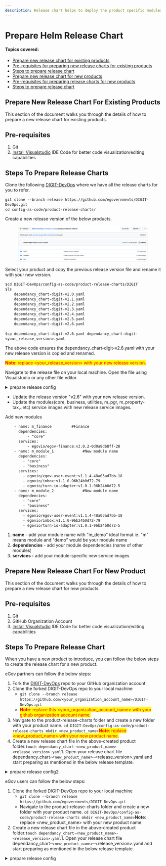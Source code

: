 ```yaml
---
description: Release chart helps to deploy the product specific modules in one click
---
```


# Prepare Helm Release Chart

#### Topics covered: <a href="#prepare-new-release-chart-for-existing-products." id="prepare-new-release-chart-for-existing-products."></a>

* [Prepare new release chart for existing products](prepare-helm-release-chart.md#prepare-new-release-chart-for-existing-products.-1)
* [Pre-requisites for preparing new release charts for existing products](prepare-helm-release-chart.md#pre-requisites)
* [Steps to prepare release chart](prepare-helm-release-chart.md#steps-to-prepare-new-release-chart-for-existing-products)
* [Prepare new release chart for new products](prepare-helm-release-chart.md#steps-to-prepare-new-release-chart-for-existing-products)
* [Pre-requisites for preparing release charts for new products](prepare-helm-release-chart.md#pre-requisites-1)
* [Steps to prepare release chart](prepare-helm-release-chart.md#steps-to-prepare-release-chart)

## Prepare New Release Chart For Existing Products <a href="#prepare-new-release-chart-for-existing-products." id="prepare-new-release-chart-for-existing-products."></a>

This section of the document walks you through the details of how to prepare a new release chart for existing products.

## Pre-requisites <a href="#pre-requisites" id="pre-requisites"></a>

1. Git
2. ​[Install Visualstudio](https://code.visualstudio.com/download) IDE Code for better code visualization/editing capabilities

## Steps To Prepare Release Charts <a href="#steps-to-prepare-new-release-chart-for-existing-products" id="steps-to-prepare-new-release-chart-for-existing-products"></a>

Clone the following [DIGIT-DevOps](https://github.com/egovernments/DIGIT-DevOps) where we have all the release charts for you to refer.

```
git clone --branch release https://github.com/egovernments/DIGIT-DevOps.git
cd config-as-code/product-release-charts/
```

Create a new release version of the below products.&#x20;

<figure><img src="../../../.gitbook/assets/image (91).png" alt=""><figcaption></figcaption></figure>

Select your product and copy the previous release version file and rename it with your new version.

```
$cd DIGIT-DevOps/config-as-code/product-release-charts/DIGIT
$ls 
    dependancy_chart-digit-v2.0.yaml	
    dependancy_chart-digit-v2.1.yaml	
    dependancy_chart-digit-v2.2.yaml	
    dependancy_chart-digit-v2.3.yaml
    dependancy_chart-digit-v2.4.yaml
    dependancy_chart-digit-v2.5.yaml
    dependancy_chart-digit-v2.6.yaml

$cp dependancy_chart-digit-v2.6.yaml dependancy_chart-digit-<your_release_version>.yaml
```

The above code ensures the dependancy\_chart-digit-v2.6.yaml with your new release version is copied and renamed.&#x20;

<mark style="color:red;">**Note**</mark><mark style="color:red;">: replace \<your\_release\_version> with your new release version.​</mark>

Navigate to the release file on your local machine. Open the file using Visualstudio or any other file editor.

<details>

<summary>prepare release config</summary>

```
version: v2.6  # Update the release version "v2.6" with your release version.      
modules:
    - name: backbone
      services:
        - zookeeper-v2
        - kafka-v2
        - kafka-connect
        - kafka-connect-restart-tasks
        - elasticsearch-data-v1
        - elasticsearch-master-v1
        - kibana-v1
    - name: authn-authz
      services:
        - redis
        - nginx-ingress
        - cert-manager
        - zuul:v1.3.1-96b24b0d72-39      
    - name: core
      dependencies:
        - "backbone"
        - "authn-authz"    
      services:
        - egovio/egov-accesscontrol:v1.1.3-72f8a8f87b-24
        - egovio/egov-enc-service:v1.1.2-72f8a8f87b-9
        - egovio/egov-filestore:v1.2.3-2ee9ec37-4
        - egovio/egov-idgen:v1.2.3-72f8a8f87b-7
        - egovio/egov-indexer:v1.1.6-72f8a8f87b-10
        - egovio/egov-localization:v1.1.3-72f8a8f87b-6
        - egovio/egov-location:v1.1.4-72f8a8f87b-6
        - egovio/egov-mdms-service:v1.3.2-72f8a8f87b-12
        - egovio/egov-notification-mail:v1.1.2-72f8a8f87b-12
        - egovio/egov-notification-sms:v1.1.3-48a03ad7bb-10
        - egovio/egov-otp:v1.2.2-72f8a8f87b-12
        - egovio/egov-persister:v1.1.4-72f8a8f87b-6
        - egovio/egov-pg-service:v1.2.3-72f8a8f87b-14
        - egovio/egov-searcher:v1.1.5-72f8a8f87b-16
        - egovio/egov-url-shortening:v1.1.1-72f8a8f87b-20
        - egovio/egov-user:v1.2.6-96b24b0d72-87
        - egovio/user-otp:v1.1.4-96b24b0d72-15
        - egovio/egov-workflow-v2:v1.2.1-96b24b0d72-72
        - egovio/pdf-service:v1.1.6-96b24b0d72-83
        - egovio/report:v1.3.4-96b24b0d72-16
        - egovio/chatbot:v1.1.6-72f8a8f87b-8
        - egovio/xstate-chatbot:v1.1.1-96b24b0d72-21
        - egovio/egov-user-chatbot:v1.2.6-96b24b0d72-4 
        - egovio/nlp-engine:v1.0.0-fbea6fba-21
        - egovio/egov-document-uploader:v0.0.1-48a03ad7bb-26
        - egovio/playground:1.0
    - name: business
      dependencies:
        - "core"
      services:
        - egovio/collection-services:v1.1.6-72f8a8f87b-23
        - egovio/billing-service:v1.3.4-72f8a8f87b-39
        - egovio/egf-instrument:v1.1.4-72f8a8f87b-4
        - egovio/egf-master:v1.1.3-72f8a8f87b-15
        - egovio/egov-apportion-service:v1.1.5-72f8a8f87b-5
        - egovio/egov-hrms:v1.2.4-72f8a8f87b-27
        - egovio/finance-collections-voucher-consumer:v1.1.6-96b24b0d72-18
    - name: utilities
      dependencies:
        - "core"
      services:
        - egovio/egov-custom-consumer:v1.1.1-72f8a8f87b-3
        - egovio/egov-pdf:v1.1.2-344ffc814a-37
    - name: frontend         
      dependencies:
        - "business"
      services:
        - egovio/citizen:citizen-v1.5.0-c1825dd69-291
        - egovio/employee:v1.7.0-83c152772f-172
        - egovio/digit-ui:v1.4.0-29d4be1d4f-704  
    - name: m_pgr             #PGR
      dependencies:
        - "core"
        - "business"
      services:
        - egovio/pgr-services:v1.1.4-96b24b0d72-21
        - egovio/rainmaker-pgr:v1.1.4-48a03ad7bb-4
    - name: m_property-tax    #PT
      dependencies:
        - "core"
        - "business"
      services:
        - egovio/property-services:v1.1.7-96b24b0d72-138
        - egovio/pt-calculator-v2:v1.1.5-96b24b0d72-12
        - egovio/pt-services-v2:v1.0.0-48a03ad7bb-4
    - name: m_sewerage        #Sewerage
      dependencies:
        - "core"
        - "business"
      services:
        - egovio/sw-calculator:v1.3.2-96b24b0d72-15
        - egovio/sw-services:v1.4.2-96b24b0d72-31
    - name: m_bpa             #BPA
      dependencies:
          - "core"
          - "business"
      services:
          - egovio/bpa-services:v1.1.5-59f19cd017-74
          - egovio/bpa-calculator:v1.1.1-72f8a8f87b-8
          - egovio/land-services:v1.0.4-96b24b0d72-14
          - egovio/noc-services:v1.0.4-96b24b0d72-18
    - name: m_trade-license    #TL
      dependencies:
          - "core"
          - "business"
      services:
        - egovio/tl-calculator:v1.1.4-96b24b0d72-9
        - egovio/tl-services:v1.1.5-100cbc1a10-175     
    - name: m_firenoc         #Fire NOC
      dependencies:
          - "core"
          - "business"
      services:
          - egovio/firenoc-calculator:v1.2.0-d4a78bf8a3-19
          - egovio/firenoc-services:v1.3.2-12ed7e93c1-64
    - name: m_water-service   #Water
      dependencies:
          - "core"
          - "business"
      services:
        - egovio/ws-calculator:v1.3.2-96b24b0d72-26
        - egovio/ws-services:v1.4.2-96b24b0d72-65
    - name: m_dss   #dss
      dependencies:        
          - "frontend"
          - "core"
          - "business"
      services:
        - egovio/dashboard-analytics:v1.1.6-72f8a8f87b-5
        - egovio/dashboard-ingest:v1.1.4-72f8a8f87b-10
        - egovio/dss-dashboard:v1.7.0-b916c7d187-13
    - name: m_fsm   #fsm
      dependencies:
          - "core"
          - "business"
      services:
        - egovio/fsm:v1.0.4-96b24b0d72-13
        - egovio/fsm-calculator:v1.0.0-48a03ad7bb-5
        - egovio/vehicle:v1.0.3-96b24b0d72-6
        - egovio/vendor:v1.0.3-96b24b0d72-5
    - name: m_echallan   #eChallan
      dependencies:
          - "core"
          - "business"
      services:
        - egovio/echallan-services:v1.0.4-72f8a8f87b-17
        - egovio/echallan-calculator:v1.0.2-72f8a8f87b-14
    - name: Other             #Other Services
      dependencies:
        - "core"
        - "business"
      services:
        - egovio/egov-user-event:v1.1.4-48a03ad7bb-18
        - egovio/inbox:v1.1.0-96b24b0d72-79
        - egovio/turn-io-adapter:v1.0.1-96b24b0d72-5
    - name: m_edcr   #edcr
      dependencies:
          - "core"
      services:
        - egovio/egov-edcr:v2.1.0-db5adca27f-23 
    - name: m_finance         #Finance
      dependencies:
          - "core"
      services:
          - egovio/egov-finance:v3.0.2-0d0a8db8ff-28
```

</details>

* Update the release version "v2.6" with your new release version.
* Update the modules(core, business, utilities, m\_pgr, m\_property-tax,..etc) service images with new release service images.

Add new modules

```
    - name: m_finance         #Finance
      dependencies:
          - "core"
      services:
          - egovio/egov-finance:v3.0.2-0d0a8db8ff-28
    - name: m_module_1             #New module name
      dependencies:
        - "core"
        - "business"
      services:
        - egovio/egov-user-event:v1.1.4-48a03ad7bb-18
        - egovio/inbox:v1.1.0-96b24b0d72-79
        - egovio/turn-io-adapter:v1.0.1-96b24b0d72-5
    - name: m_module_2             #New module name
      dependencies:
        - "core"
        - "business"
      services:
        - egovio/egov-user-event:v1.1.4-48a03ad7bb-18
        - egovio/inbox:v1.1.0-96b24b0d72-79
        - egovio/turn-io-adapter:v1.0.1-96b24b0d72-5   
```

1. **name** - add your module name with "m\_demo" ideal format ie. "m" means module and "demo" would be your module name
2. **dependencies** - add your module dependencies (name of other modules)
3. **services -** add your module-specific new service images

## Prepare New Release Chart For New Product <a href="#prepare-new-release-chart-for-new-product." id="prepare-new-release-chart-for-new-product."></a>

This section of the document walks you through the details of how to prepare a new release chart for new products.

## Pre-requisites <a href="#pre-requisites-1" id="pre-requisites-1"></a>

1. Git
2. GitHub Organization Account
3. ​[Install Visualstudio](https://code.visualstudio.com/download) IDE Code for better code visualization/editing capabilities

## Steps To Prepare Release Chart

When you have a new product to introduce, you can follow the below steps to create the release chart for a new product.

eGov partners can follow the below steps:

1. Fork the [DIGIT-DevOps](https://github.com/egovernments/DIGIT-DevOps) repo to your GitHub organization account
2. Clone the forked DIGIT-DevOps repo to your local machine
   * `git clone --branch release https://github.com/<your_organization_account_name>/DIGIT-DevOps.git`
   * <mark style="color:red;">**Note**</mark><mark style="color:red;">: replace this \<your\_organization\_account\_name> with your github organization account name.</mark>
3. Navigate to the product-release-charts folder and create a new folder with your product name. `cd DIGIT-DevOps/config-as-code/product-release-charts mkdir <new_product_name>`<mark style="color:red;">**Note**</mark><mark style="color:red;">: replace \<new\_product\_name> with your new product name.</mark>
4. Create a new release chart file in the above-created product folder.`touch dependancy_chart-<new_product_name>-<release_version>.yaml`1. Open your release chart file dependancy\_chart-<`new_product_name`>-\<release\_version>.yaml and start preparing as mentioned in the below release template.

<details>

<summary>prepare release config​2</summary>

```
version: v1.0     #Add your release version
modules:
    - name: backbone  #Add the necessary backbone services for the product.
      services:
        - zookeeper-v2
        - kafka-v2
        - kafka-connect
        - kafka-connect-restart-tasks
        - elasticsearch-data-v1
        - elasticsearch-master-v1
        - kibana-v1
        - redis
        - nginx-ingress
        - cert-manager
        - zuul 
        - playground:1.0
    - name: core    #Add the necessary core services for the product.
      dependencies:
        - "backbone"
      services:
        - egovio/egov-accesscontrol:v1.1.0-f9375a4
        - egovio/egov-common-masters:408-14b79e9
        - egovio/egov-data-uploader:7-uploader-demand-feature-44b0170
        - egovio/egov-enc-service:v1.1.0-f9375a4
        - egovio/egov-filestore:v1.2.0-3acc52b
        - egovio/egov-idgen:v1.2.0-f9375a4
        - egovio/egov-indexer:v1.1.1-da68594-7
        - egovio/egov-localization:v1.1.0-f9375a4
        - egovio/egov-location:v1.1.0-f9375a4
        - egovio/egov-mdms-service:v1.3.0-e50b9eb
        - egovio/egov-notification-mail:v1.1.0-40b5f2d
        - egovio/egov-notification-sms:v1.1.0-245443e
        - egovio/egov-otp:v1.2.0-f9375a4
        - egovio/egov-persister:v1.1.1-58f6da0-9
        - egovio/egov-pg-service:v1.1.0-f9375a4
        - egovio/egov-searcher:v1.1.0-59d3598
        - egovio/egov-url-shortening:v1.0.0-40cc090
        - egovio/egov-user:v1.2.1-4976757
        - egovio/user-otp:v1.1.0-2f36d3a
        - egovio/egov-workflow-v2:v1.1.0-42786ef
        - egovio/pdf-service:v1.1.0-09b11d9
        - egovio/report:v1.3.0-28b3c97
    - name: business  #Add the necessary business services for the product
      dependencies:
        - "core"
      services:
        - egovio/collection-services:v1.1.1-4f6c6f7-15
        - egovio/billing-service:v1.1.1-33b0fcf-14
        - egovio/egf-instrument:v1.1.0-005ff61
        - egovio/egf-master:v1.1.0-9959f29
        - egovio/egov-apportion-service:v1.1.2-3436cd5-4
        - egovio/egov-hrms:v1.1.0-43cb793
        - egovio/dashboard-analytics:v1.1.1-14637ce-14
        - egovio/dashboard-ingest:v1.1.1-3436cd5-2
    - name: m_module_1             #Add a new module and its necessary services.
      dependencies:
        - "core"
        - "business"
      services:
        - new-services-1:<image-tag>
        - new-services-2:<image-tag>
        - new-services-3:<image-tag>
    - name: m_module_2             #Add a new module and its necessary services.
      dependencies:
        - "core"
        - "business"
      services:
        - new-services-1:<image-tag>
        - new-services-2:<image-tag>
        - new-services-3:<image-tag>    
```

</details>

eGov users can follow the below steps:

1. Clone the forked DIGIT-DevOps repo to your local machine
   * `git clone --branch release https://github.com/egovernments/DIGIT-DevOps.git`
   * Navigate to the product-release-charts folder and create a new folder with your product name. `cd DIGIT-DevOps/config-as-code/product-release-charts mkdir <new_product_name>`**Note**: replace \<new\_product\_name> with your new product name
2. Create a new release chart file in the above-created product folder.`touch dependancy_chart-<new_product_name>-<release_version>.yaml`1. Open your release chart file dependancy\_chart-<`new_product_name`>-\<release\_version>.yaml and start preparing as mentioned in the below release template.

<details>

<summary>prepare release config </summary>

```
version: v1.0     #Add your release version
modules:
    - name: backbone  #Add the necessary backbone services for the product.
      services:
        - zookeeper-v2
        - kafka-v2
        - kafka-connect
        - kafka-connect-restart-tasks
        - elasticsearch-data-v1
        - elasticsearch-master-v1
        - kibana-v1
        - redis
        - nginx-ingress
        - cert-manager
        - zuul 
        - playground:1.0
    - name: core    #Add the necessary core services for the product.
      dependencies:
        - "backbone"
      services:
        - egovio/egov-accesscontrol:v1.1.0-f9375a4
        - egovio/egov-common-masters:408-14b79e9
        - egovio/egov-data-uploader:7-uploader-demand-feature-44b0170
        - egovio/egov-enc-service:v1.1.0-f9375a4
        - egovio/egov-filestore:v1.2.0-3acc52b
        - egovio/egov-idgen:v1.2.0-f9375a4
        - egovio/egov-indexer:v1.1.1-da68594-7
        - egovio/egov-localization:v1.1.0-f9375a4
        - egovio/egov-location:v1.1.0-f9375a4
        - egovio/egov-mdms-service:v1.3.0-e50b9eb
        - egovio/egov-notification-mail:v1.1.0-40b5f2d
        - egovio/egov-notification-sms:v1.1.0-245443e
        - egovio/egov-otp:v1.2.0-f9375a4
        - egovio/egov-persister:v1.1.1-58f6da0-9
        - egovio/egov-pg-service:v1.1.0-f9375a4
        - egovio/egov-searcher:v1.1.0-59d3598
        - egovio/egov-url-shortening:v1.0.0-40cc090
        - egovio/egov-user:v1.2.1-4976757
        - egovio/user-otp:v1.1.0-2f36d3a
        - egovio/egov-workflow-v2:v1.1.0-42786ef
        - egovio/pdf-service:v1.1.0-09b11d9
        - egovio/report:v1.3.0-28b3c97
    - name: business  #Add the necessary business services for the product
      dependencies:
        - "core"
      services:
        - egovio/collection-services:v1.1.1-4f6c6f7-15
        - egovio/billing-service:v1.1.1-33b0fcf-14
        - egovio/egf-instrument:v1.1.0-005ff61
        - egovio/egf-master:v1.1.0-9959f29
        - egovio/egov-apportion-service:v1.1.2-3436cd5-4
        - egovio/egov-hrms:v1.1.0-43cb793
        - egovio/dashboard-analytics:v1.1.1-14637ce-14
        - egovio/dashboard-ingest:v1.1.1-3436cd5-2
    - name: m_module_1             #Add a new module and its necessary services.
      dependencies:
        - "core"
        - "business"
      services:
        - new-services-1:<image-tag>
        - new-services-2:<image-tag>
        - new-services-3:<image-tag>
    - name: m_module_2             #Add a new module and its necessary services.
      dependencies:
        - "core"
        - "business"
      services:
        - new-services-1:<image-tag>
        - new-services-2:<image-tag>
        - new-services-3:<image-tag>
```

</details>

